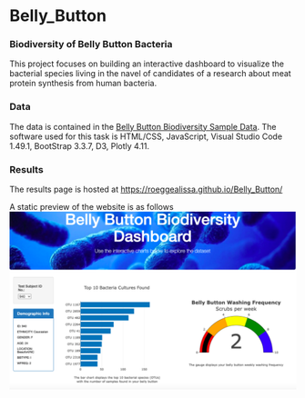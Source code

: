 # Belly_Button

### Biodiversity of Belly Button Bacteria

This project focuses on building an interactive dashboard to visualize the bacterial species living in the navel of candidates of a research about meat protein synthesis from human bacteria.

### Data

The data is contained in the [Belly Button Biodiversity Sample Data](https://github.com/roeggealissa/Belly_Button/blob/6c4eeacf62df9579ec4d95565f1ade1b2526d61e/samples.json).
The software used for this task is  HTML/CSS, JavaScript, Visual Studio Code 1.49.1, BootStrap 3.3.7, D3, Plotly 4.11.

### Results

The results page is hosted at https://roeggealissa.github.io/Belly_Button/

A static preview of the website is as follows
![](https://github.com/roeggealissa/Belly_Button/blob/e80cdfe18ba051c259c83459f32265999da607de/images/Screen%20Shot%202022-03-24%20at%2012.33.03%20PM.png)

